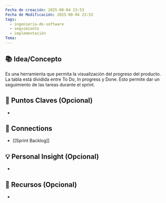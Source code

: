 ```yaml
---
Fecha de creación: 2025-08-04 23:53
Fecha de Modificación: 2025-08-04 23:53
tags:
  - ingeniería-de-software
  - seguimiento
  - implementación
Tema:
---
```



## 📚 Idea/Concepto 

Es una herramienta que permita la visualización del progreso del producto. La tabla está dividida entre To Do, In progress y Done. Esto permite dar un seguimiento de las tareas durante el sprint.
## 📌 Puntos Claves (Opcional)
- 

## 🔗 Connections
- [[Sprint Backlog]]

## 💡 Personal Insight (Opcional)
- 
## 🧾 Recursos (Opcional)
- 